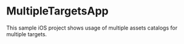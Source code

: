 # MultipleTargetsApp
This sample iOS project shows usage of multiple assets catalogs for multiple targets.
